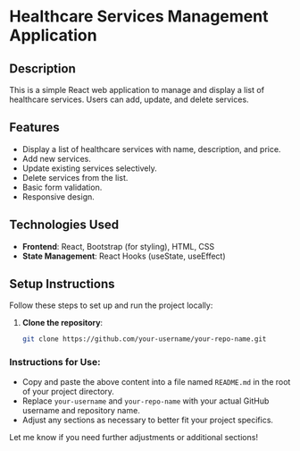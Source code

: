 # Healthcare Services Management Application

## Description
This is a simple React web application to manage and display a list of healthcare services. Users can add, update, and delete services.

## Features
- Display a list of healthcare services with name, description, and price.
- Add new services.
- Update existing services selectively.
- Delete services from the list.
- Basic form validation.
- Responsive design.

## Technologies Used
- **Frontend**: React, Bootstrap (for styling), HTML, CSS
- **State Management**: React Hooks (useState, useEffect)

## Setup Instructions

Follow these steps to set up and run the project locally:

1. **Clone the repository**:
   ```bash
   git clone https://github.com/your-username/your-repo-name.git

### Instructions for Use:
- Copy and paste the above content into a file named `README.md` in the root of your project directory.
- Replace `your-username` and `your-repo-name` with your actual GitHub username and repository name.
- Adjust any sections as necessary to better fit your project specifics.

Let me know if you need further adjustments or additional sections!
